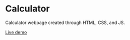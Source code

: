 # Calculator
Calculator webpage created through HTML, CSS, and JS.

[Live demo](https://baheerpayab.github.io/calculator/)